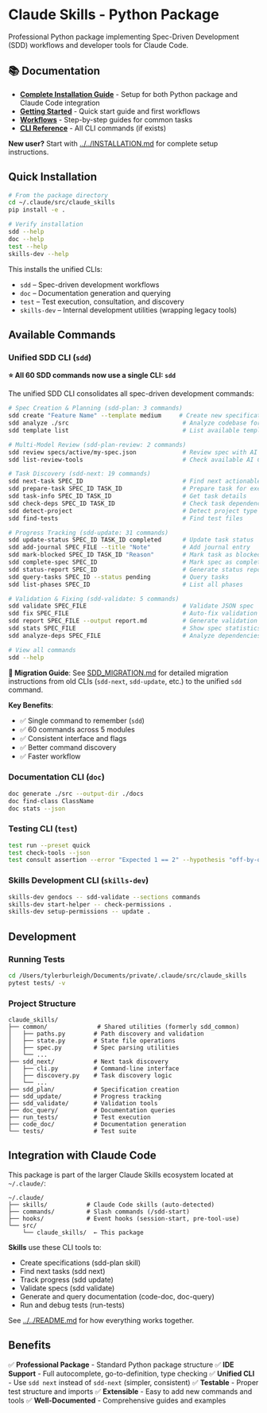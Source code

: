 # Claude Skills - Python Package

Professional Python package implementing Spec-Driven Development (SDD) workflows and developer tools for Claude Code.

## 📚 Documentation

- **[Complete Installation Guide](../../INSTALLATION.md)** - Setup for both Python package and Claude Code integration
- **[Getting Started](GETTING_STARTED.md)** - Quick start guide and first workflows
- **[Workflows](docs/workflows.md)** - Step-by-step guides for common tasks
- **[CLI Reference](docs/cli-reference.md)** - All CLI commands (if exists)

**New user?** Start with [../../INSTALLATION.md](../../INSTALLATION.md) for complete setup instructions.

## Quick Installation

```bash
# From the package directory
cd ~/.claude/src/claude_skills
pip install -e .

# Verify installation
sdd --help
doc --help
test --help
skills-dev --help
```

This installs the unified CLIs:
- `sdd` – Spec-driven development workflows
- `doc` – Documentation generation and querying
- `test` – Test execution, consultation, and discovery
- `skills-dev` – Internal development utilities (wrapping legacy tools)

## Available Commands

### Unified SDD CLI (`sdd`)

**⭐ All 60 SDD commands now use a single CLI: `sdd`**

The unified SDD CLI consolidates all spec-driven development commands:

```bash
# Spec Creation & Planning (sdd-plan: 3 commands)
sdd create "Feature Name" --template medium     # Create new specification
sdd analyze ./src                                # Analyze codebase for planning
sdd template list                                # List available templates

# Multi-Model Review (sdd-plan-review: 2 commands)
sdd review specs/active/my-spec.json             # Review spec with AI models
sdd list-review-tools                            # Check available AI CLI tools

# Task Discovery (sdd-next: 19 commands)
sdd next-task SPEC_ID                            # Find next actionable task
sdd prepare-task SPEC_ID TASK_ID                 # Prepare task for execution
sdd task-info SPEC_ID TASK_ID                    # Get task details
sdd check-deps SPEC_ID TASK_ID                   # Check task dependencies
sdd detect-project                               # Detect project type
sdd find-tests                                   # Find test files

# Progress Tracking (sdd-update: 31 commands)
sdd update-status SPEC_ID TASK_ID completed      # Update task status
sdd add-journal SPEC_FILE --title "Note"         # Add journal entry
sdd mark-blocked SPEC_ID TASK_ID "Reason"        # Mark task as blocked
sdd complete-spec SPEC_ID                        # Mark spec as complete
sdd status-report SPEC_ID                        # Generate status report
sdd query-tasks SPEC_ID --status pending         # Query tasks
sdd list-phases SPEC_ID                          # List all phases

# Validation & Fixing (sdd-validate: 5 commands)
sdd validate SPEC_FILE                           # Validate JSON spec
sdd fix SPEC_FILE                                # Auto-fix validation issues
sdd report SPEC_FILE --output report.md          # Generate validation report
sdd stats SPEC_FILE                              # Show spec statistics
sdd analyze-deps SPEC_FILE                       # Analyze dependencies

# View all commands
sdd --help
```

**📖 Migration Guide**: See [SDD_MIGRATION.md](./SDD_MIGRATION.md) for detailed migration instructions from old CLIs (`sdd-next`, `sdd-update`, etc.) to the unified `sdd` command.

**Key Benefits**:
- ✅ Single command to remember (`sdd`)
- ✅ 60 commands across 5 modules
- ✅ Consistent interface and flags
- ✅ Better command discovery
- ✅ Faster workflow

### Documentation CLI (`doc`)
```bash
doc generate ./src --output-dir ./docs
doc find-class ClassName
doc stats --json
```

### Testing CLI (`test`)
```bash
test run --preset quick
test check-tools --json
test consult assertion --error "Expected 1 == 2" --hypothesis "off-by-one"
```

### Skills Development CLI (`skills-dev`)
```bash
skills-dev gendocs -- sdd-validate --sections commands
skills-dev start-helper -- check-permissions .
skills-dev setup-permissions -- update .
```

## Development

### Running Tests

```bash
cd /Users/tylerburleigh/Documents/private/.claude/src/claude_skills
pytest tests/ -v
```

### Project Structure

```
claude_skills/
├── common/              # Shared utilities (formerly sdd_common)
│   ├── paths.py        # Path discovery and validation
│   ├── state.py        # State file operations
│   ├── spec.py         # Spec parsing utilities
│   └── ...
├── sdd_next/           # Next task discovery
│   ├── cli.py          # Command-line interface
│   ├── discovery.py    # Task discovery logic
│   └── ...
├── sdd_plan/           # Specification creation
├── sdd_update/         # Progress tracking
├── sdd_validate/       # Validation tools
├── doc_query/          # Documentation queries
├── run_tests/          # Test execution
├── code_doc/           # Documentation generation
└── tests/              # Test suite
```

## Integration with Claude Code

This package is part of the larger Claude Skills ecosystem located at `~/.claude/`:

```
~/.claude/
├── skills/           # Claude Code skills (auto-detected)
├── commands/         # Slash commands (/sdd-start)
├── hooks/            # Event hooks (session-start, pre-tool-use)
└── src/
    └── claude_skills/  ← This package
```

**Skills** use these CLI tools to:
- Create specifications (sdd-plan skill)
- Find next tasks (sdd next)
- Track progress (sdd update)
- Validate specs (sdd validate)
- Generate and query documentation (code-doc, doc-query)
- Run and debug tests (run-tests)

See [../../README.md](../../README.md) for how everything works together.

## Benefits

✅ **Professional Package** - Standard Python package structure
✅ **IDE Support** - Full autocomplete, go-to-definition, type checking
✅ **Unified CLI** - Use `sdd next` instead of `sdd-next` (simpler, consistent)
✅ **Testable** - Proper test structure and imports
✅ **Extensible** - Easy to add new commands and tools
✅ **Well-Documented** - Comprehensive guides and examples
